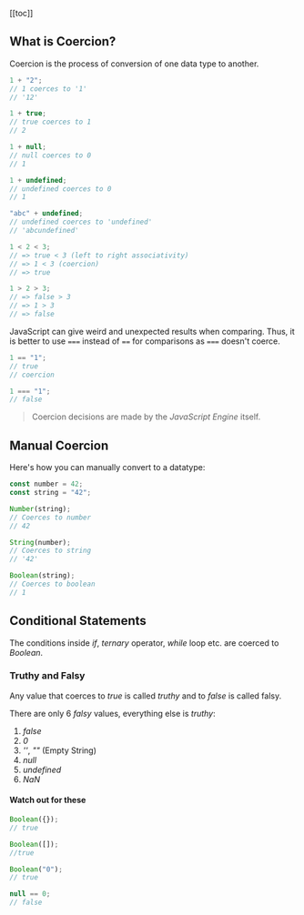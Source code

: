 [[toc]]

## What is Coercion?

Coercion is the process of conversion of one data type to another.

```javascript
1 + "2";
// 1 coerces to '1'
// '12'

1 + true;
// true coerces to 1
// 2

1 + null;
// null coerces to 0
// 1

1 + undefined;
// undefined coerces to 0
// 1

"abc" + undefined;
// undefined coerces to 'undefined'
// 'abcundefined'

1 < 2 < 3;
// => true < 3 (left to right associativity)
// => 1 < 3 (coercion)
// => true

1 > 2 > 3;
// => false > 3
// => 1 > 3
// => false
```

JavaScript can give weird and unexpected results when comparing. Thus, it is better to use `===` instead of `==` for comparisons as `===` doesn't coerce.

```javascript
1 == "1";
// true
// coercion

1 === "1";
// false
```

> Coercion decisions are made by the _JavaScript Engine_ itself.

## Manual Coercion

Here's how you can manually convert to a datatype:

```javascript
const number = 42;
const string = "42";

Number(string);
// Coerces to number
// 42

String(number);
// Coerces to string
// '42'

Boolean(string);
// Coerces to boolean
// 1
```

## Conditional Statements

The conditions inside _if_, _ternary_ operator, _while_ loop etc. are coerced to _Boolean_.

### Truthy and Falsy

Any value that coerces to _true_ is called _truthy_ and to _false_ is called falsy.

There are only 6 _falsy_ values, everything else is _truthy_:

1. _false_
2. _0_
3. _''_, _""_ (Empty String)
4. _null_
5. _undefined_
6. _NaN_

#### Watch out for these

```javascript
Boolean({});
// true

Boolean([]);
//true

Boolean("0");
// true

null == 0;
// false
```
